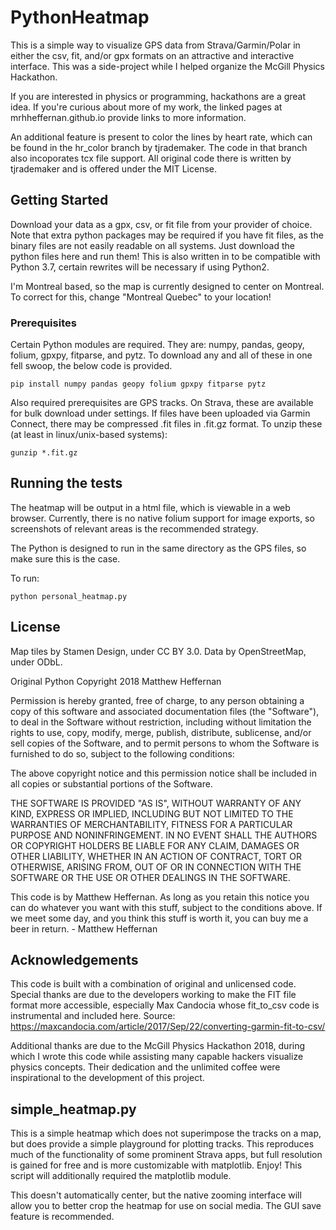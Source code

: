 # PythonHeatmap

This is a simple way to visualize GPS data from Strava/Garmin/Polar in either the csv, fit, and/or gpx formats on an attractive and interactive interface.
This was a side-project while I helped organize the McGill Physics Hackathon.

If you are interested in physics or programming, hackathons are a great idea. If you're curious about more of my work, the linked pages at mrhheffernan.github.io provide links to more information.

An additional feature is present to color the lines by heart rate, which can be found in the hr_color branch by tjrademaker. The code in that branch also incoporates tcx file support. All original code there is written by tjrademaker and is offered under the MIT License.

## Getting Started

Download your data as a gpx, csv, or fit file from your provider of choice. Note that extra python packages may be required if you have fit files, as the binary files are not easily readable on all systems. Just download the python files here and run them! This is also written in to be compatible with Python 3.7, certain rewrites will be necessary if using Python2.

I'm Montreal based, so the map is currently designed to center on Montreal. To correct for this, change "Montreal Quebec" to your location!


### Prerequisites

Certain Python modules are required. They are: numpy, pandas, geopy, folium, gpxpy, fitparse, and pytz. To download any and all of these in one fell swoop, the below code is provided.

```
pip install numpy pandas geopy folium gpxpy fitparse pytz
```

Also required prerequisites are GPS tracks. On Strava, these are available for bulk download under settings. If files have been uploaded via Garmin Connect, there may be compressed .fit files in .fit.gz format. To unzip these (at least in linux/unix-based systems):
```
gunzip *.fit.gz
```

## Running the tests

The heatmap will be output in a html file, which is viewable in a web browser. Currently, there is no native folium support for image exports, so screenshots of relevant areas is the recommended strategy.

The Python is designed to run in the same directory as the GPS files, so make sure this is the case.

To run:

```
python personal_heatmap.py
```

## License

Map tiles by Stamen Design, under CC BY 3.0. Data by OpenStreetMap, under ODbL.

Original Python Copyright 2018 Matthew Heffernan

Permission is hereby granted, free of charge, to any person obtaining a copy of this software and associated documentation files (the "Software"), to deal in the Software without restriction, including without limitation the rights to use, copy, modify, merge, publish, distribute, sublicense, and/or sell copies of the Software, and to permit persons to whom the Software is furnished to do so, subject to the following conditions:

The above copyright notice and this permission notice shall be included in all copies or substantial portions of the Software.

THE SOFTWARE IS PROVIDED "AS IS", WITHOUT WARRANTY OF ANY KIND, EXPRESS OR IMPLIED, INCLUDING BUT NOT LIMITED TO THE WARRANTIES OF MERCHANTABILITY, FITNESS FOR A PARTICULAR PURPOSE AND NONINFRINGEMENT. IN NO EVENT SHALL THE AUTHORS OR COPYRIGHT HOLDERS BE LIABLE FOR ANY CLAIM, DAMAGES OR OTHER LIABILITY, WHETHER IN AN ACTION OF CONTRACT, TORT OR OTHERWISE, ARISING FROM, OUT OF OR IN CONNECTION WITH THE SOFTWARE OR THE USE OR OTHER DEALINGS IN THE SOFTWARE.

This code is by Matthew Heffernan.  As long as you retain this notice you
can do whatever you want with this stuff, subject to the conditions above.
If we meet some day, and you think this stuff is worth it, you can buy me a beer
in return.   - Matthew Heffernan

## Acknowledgements
This code is built with a combination of original and unlicensed code. Special thanks are due to the developers working to make the FIT file format more accessible, especially Max Candocia whose fit_to_csv code is instrumental and included here. Source: https://maxcandocia.com/article/2017/Sep/22/converting-garmin-fit-to-csv/

Additional thanks are due to the McGill Physics Hackathon 2018, during which I wrote this code while assisting many capable hackers visualize physics concepts. Their dedication and the unlimited coffee were inspirational to the development of this project.

## simple_heatmap.py
This is a simple heatmap which does not superimpose the tracks on a map, but does provide a simple playground for plotting tracks. This reproduces much of the functionality of some prominent Strava apps, but full resolution is gained for free and is more customizable with matplotlib. Enjoy! This script will additionally required the matplotlib module.

This doesn't automatically center, but the native zooming interface will allow you to better crop the heatmap for use on social media. The GUI save feature is recommended.
